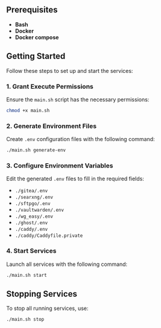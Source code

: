 ## Prerequisites
- **Bash**
- **Docker**
- **Docker compose**

## Getting Started

Follow these steps to set up and start the services:
### 1. Grant Execute Permissions
Ensure the `main.sh` script has the necessary permissions:
```sh
chmod +x main.sh
```

### 2. Generate Environment Files
Create `.env` configuration files with the following command:
```sh
./main.sh generate-env
```

### 3. Configure Environment Variables
Edit the generated `.env` files to fill in the required fields:

- `./gitea/.env`
- `./searxng/.env`
- `./sftpgo/.env`
- `./vaultwarden/.env`
- `./wg_easy/.env`
- `./ghost/.env`
- `./caddy/.env`
- `./caddy/Caddyfile.private`

### 4. Start Services
Launch all services with the following command:
```sh
./main.sh start
```
## Stopping Services

To stop all running services, use:
```sh
./main.sh stop
```
